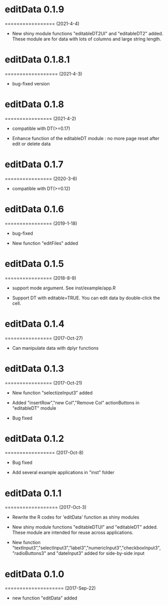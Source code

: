 # editData 0.1.9 
=================
(2021-4-4)

* New shiny module functions "editableDT2UI" and "editableDT2" added. These module are  for data with lots of columns and large string length.

# editData 0.1.8.1
==================
(2021-4-3)

* bug-fixed version

# editData 0.1.8
================
(2021-4-2)

* compatible with DT(>=0.17)

* Enhance function of the editableDT module : no more page reset after edit or delete data


# editData 0.1.7
================
(2020-3-6)

* compatible with DT(>=0.12)


# editData 0.1.6
================
(2019-1-18)

* bug-fixed

* New function "editFiles" added 

# editData 0.1.5
================
(2018-8-9)

* support mode argument. See inst/example/app.R

* Support DT with editable=TRUE. You can edit data by double-click the cell.


# editData 0.1.4
================
(2017-Oct-27)

* Can manipulate data with dplyr functions 

# editData 0.1.3
================
(2017-Oct-21)

* New function "selectizeInput3" added

* Added "insertRow","new Col","Remove Col" actionButtons in "editableDT" module

* Bug fixed

# editData 0.1.2
=================
(2017-Oct-8)

* Bug fixed

* Add several example applications in "inst" folder

# editData 0.1.1
==================
(2017-Oct-3)

* Rewrite the R codes for 'editData' function as shiny modules

* New shiny module functions "editableDTUI" and "editableDT" added. These module are intended for reuse across applications. 

* New function "textInput3","selectInput3","label3","numericInput3","checkboxInput3",
"radioButtons3" and "dateInput3" added for side-by-side input
 
# editData 0.1.0
====================
(2017-Sep-22)

* new function "editData" added
